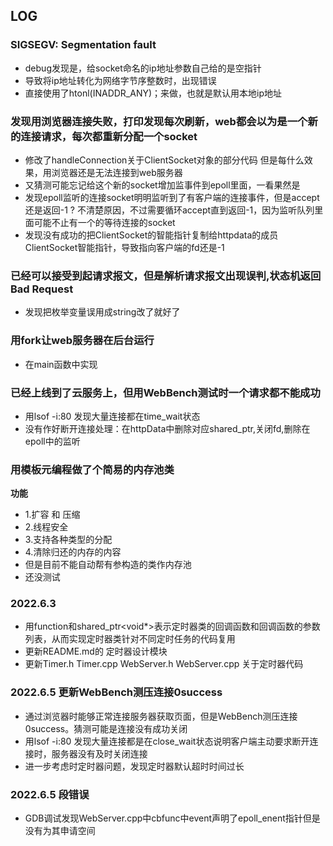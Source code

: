 ## LOG

### SIGSEGV: Segmentation fault
* debug发现是，给socket命名的ip地址参数自己给的是空指针
* 导致将ip地址转化为网络字节序整数时，出现错误
* 直接使用了htonl(INADDR_ANY)；来做，也就是默认用本地ip地址

### 发现用浏览器连接失败，打印发现每次刷新，web都会以为是一个新的连接请求，每次都重新分配一个socket
* 修改了handleConnection关于ClientSocket对象的部分代码 但是每什么效果，用浏览器还是无法连接到web服务器
* 又猜测可能忘记给这个新的socket增加监事件到epoll里面，一看果然是
* 发现epoll监听的连接socket明明监听到了有客户端的连接事件，但是accept还是返回-1 ? 不清楚原因，不过需要循环accept直到返回-1，因为监听队列里面可能不止有一个的等待连接的socket
* 发现没有成功的把ClientSocket的智能指针复制给httpdata的成员ClientSocket智能指针，导致指向客户端的fd还是-1


### 已经可以接受到起请求报文，但是解析请求报文出现误判,状态机返回Bad Request
* 发现把枚举变量误用成string改了就好了
  
### 用fork让web服务器在后台运行
* 在main函数中实现

### 已经上线到了云服务上，但用WebBench测试时一个请求都不能成功
* 用lsof -i:80 发现大量连接都在time_wait状态
* 没有作好断开连接处理：在httpData中删除对应shared_ptr,关闭fd,删除在epoll中的监听

### 用模板元编程做了个简易的内存池类
**功能**
* 1.扩容 和 压缩
* 2.线程安全
* 3.支持各种类型的分配
* 4.清除归还的内存的内容
* 但是目前不能自动帮有参构造的类作内存池
* 还没测试

### 2022.6.3 
* 用function和shared_ptr<void*>表示定时器类的回调函数和回调函数的参数列表，从而实现定时器类针对不同定时任务的代码复用
* 更新README.md的 定时器设计模块
* 更新Timer.h Timer.cpp WebServer.h WebServer.cpp 关于定时器代码
### 2022.6.5 更新WebBench测压连接0success
* 通过浏览器时能够正常连接服务器获取页面，但是WebBench测压连接0success。猜测可能是连接没有成功关闭
* 用lsof -i:80 发现大量连接都是在close_wait状态说明客户端主动要求断开连接时，服务器没有及时关闭连接
* 进一步考虑时定时器问题，发现定时器默认超时时间过长

### 2022.6.5 段错误
* GDB调试发现WebServer.cpp中cbfunc中event声明了epoll_enent指针但是没有为其申请空间